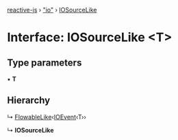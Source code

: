 [reactive-js](../README.md) › ["io"](../modules/_io_.md) › [IOSourceLike](_io_.iosourcelike.md)

# Interface: IOSourceLike <**T**>

## Type parameters

▪ **T**

## Hierarchy

  ↳ [FlowableLike](_flowable_.flowablelike.md)‹[IOEvent](../modules/_io_.md#ioevent)‹T››

  ↳ **IOSourceLike**
